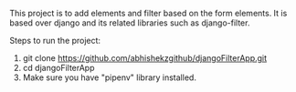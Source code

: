 This project is to add elements and filter based on the form elements. It is based over django and its related libraries such as django-filter.

Steps to run the project:
1. git clone https://github.com/abhishekzgithub/djangoFilterApp.git
2. cd djangoFilterApp
3. Make sure you have "pipenv" library installed.